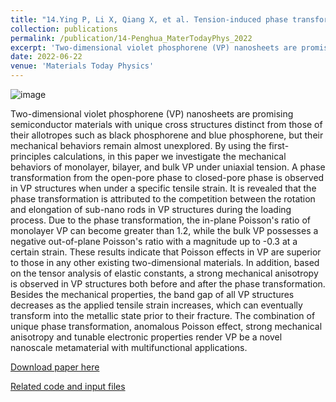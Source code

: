 ```yaml
---
title: "14.Ying P, Li X, Qiang X, et al. Tension-induced phase transformation and anomalous Poisson effect in violet phosphorene[J]. Materials Today Physics, 2022, 27: 100755."
collection: publications
permalink: /publication/14-Penghua_MaterTodayPhys_2022
excerpt: 'Two-dimensional violet phosphorene (VP) nanosheets are promising semiconductor materials with unique cross structures distinct from those of their allotropes such as black phosphorene and blue phosphorene, but their mechanical behaviors remain almost unexplored. By using the first-principles calculations, in this paper we investigate the mechanical behaviors of monolayer, bilayer, and bulk VP under uniaxial tension. A phase transformation from the open-pore phase to closed-pore phase is observed in VP structures when under a specific tensile strain.'
date: 2022-06-22
venue: 'Materials Today Physics'
---
```

![image](https://user-images.githubusercontent.com/54773018/216967331-be4f4699-bc69-48ff-840c-48c5ea6d4ed2.png)

Two-dimensional violet phosphorene (VP) nanosheets are promising semiconductor materials with unique cross structures distinct from those of their allotropes such as black phosphorene and blue phosphorene, but their mechanical behaviors remain almost unexplored. By using the first-principles calculations, in this paper we investigate the mechanical behaviors of monolayer, bilayer, and bulk VP under uniaxial tension. A phase transformation from the open-pore phase to closed-pore phase is observed in VP structures when under a specific tensile strain. It is revealed that the phase transformation is attributed to the competition between the rotation and elongation of sub-nano rods in VP structures during the loading process. Due to the phase transformation, the in-plane Poisson's ratio of monolayer VP can become greater than 1.2, while the bulk VP possesses a negative out-of-plane Poisson's ratio with a magnitude up to -0.3 at a certain strain. These results indicate that Poisson effects in VP are superior to those in any other existing two-dimensional materials. In addition, based on the tensor analysis of elastic constants, a strong mechanical anisotropy is observed in VP structures both before and after the phase transformation. Besides the mechanical properties, the band gap of all VP structures decreases as the applied tensile strain increases, which can eventually transform into the metallic state prior to their fracture. The combination of unique phase transformation, anomalous Poisson effect, strong mechanical anisotropy and tunable electronic properties render VP be a novel nanoscale metamaterial with multifunctional applications.

[Download paper here](http://hityingph.github.io/files/14-Penghua_MaterTodayPhys_2022.pdf)

[Related code and input files](https://github.com/hityingph/supporting-info/tree/main/14-Penghua_MaterTodayPhys_2022)
